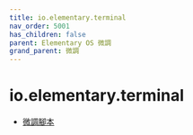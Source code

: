 ```yaml
---
title: io.elementary.terminal
nav_order: 5001
has_children: false
parent: Elementary OS 微調
grand_parent: 微調
---
```



# io.elementary.terminal

* [微調腳本](https://github.com/samwhelp/note-about-elementary-os/tree/gh-pages/_demo/adjustment/part-elementary/io.elementary.terminal)


